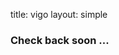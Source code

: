 title: vigo
layout: simple

### Check back soon ...
<!-- 
In the heart of "Rias Baixas" (Lower Rias), Vigo is the largest city in Galicia. Originally a fishing village, it is now known as the "Gateway to the Atlantic". It is a city with a great cultural and gastronomic offer, with a wide variety of restaurants and bars where you can taste some of the best seafood in the world.

Nowadays a industrial city but also with a lot of life, with a great nightlife and many of leisure activities.

<iframe width="560" height="315" src="https://www.youtube.com/embed/yv0QRtUnfHE?si=9OWWdqfHIasWLmi8" title="YouTube video player" frameborder="0" allow="accelerometer; autoplay; clipboard-write; encrypted-media; gyroscope; picture-in-picture; web-share" allowfullscreen></iframe>

You can check some of them in the following links:

- [Vigo in a day](https://www.turismodevigo.org/en/vigo-day)
- [The Crazy Tourist](https://www.thecrazytourist.com/15-best-things-vigo-spain/)
- [TripAdvisor](https://www.tripadvisor.com/Attractions-g187509-Activities-Vigo_Province_of_Pontevedra_Galicia.html)
- [Lonely Planet](https://www.lonelyplanet.com/spain/galicia/vigo) -->
